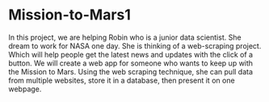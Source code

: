 # Mission-to-Mars1
In this project, we are helping Robin who is a junior data scientist. She dream to work for NASA one day. She is thinking of a web-scraping project. Which will help people get the latest news and updates with the click of a button. We will create a web app for someone who wants to keep up with the Mission to Mars. Using the web scraping technique, she can pull data from multiple websites, store it in a database, then present it on one webpage.
